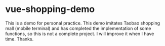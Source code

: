 # vue-shopping-demo
This is a demo for personal practice. This demo imitates Taobao shopping mall (mobile terminal) and has completed the implementation of some functions, so this is not a complete project. I will improve it when I have time. Thanks.
